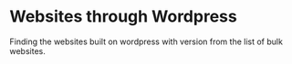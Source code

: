 # Websites through Wordpress
Finding the websites built on wordpress with version from the list of bulk websites.
